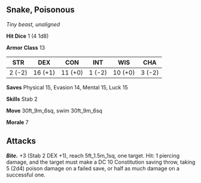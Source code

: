 ## Snake, Poisonous

*Tiny beast, unaligned*

**Hit Dice** 1 (4 1d8)

**Armor Class** 13

| STR     | DEX     | CON     | INT     | WIS     | CHA     |
|---------|---------|---------|---------|---------|---------|
|  2 (-2) | 16 (+1) | 11 (+0) |  1 (-2) | 10 (+0) |  3 (-2) |

**Saves** Physical 15, Evasion 14, Mental 15, Luck 15

**Skills** Stab 2

**Move** 30ft_9m_6sq, swim 30ft_9m_6sq

**Morale** 7

## Attacks

***Bite.*** +3 (Stab 2 DEX +1), reach 5ft_1.5m_1sq, one target. Hit: 1 piercing damage, and the target must make a DC 10 Constitution saving throw, taking 5 (2d4) poison damage on a failed save, or half as much damage on a successful one.

